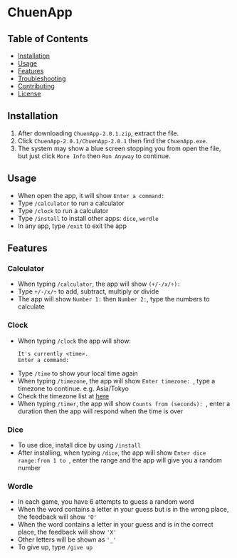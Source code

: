 # ChuenApp
## Table of Contents
- [Installation](#installation)
- [Usage](#usage)
- [Features](#features)
- [Troubleshooting](#troubleshooting)
- [Contributing](#contributing)
- [License](#license)

## Installation
1. After downloading ``ChuenApp-2.0.1.zip``, extract the file.
2. Click ``ChuenApp-2.0.1/ChuenApp-2.0.1`` then find the ``ChuenApp.exe``.
3. The system may show a blue screen stopping you from open the file, but just click ``More Info`` then ``Run Anyway`` to continue.

## Usage
- When open the app, it will show ``Enter a command: ``
- Type ``/calculator`` to run a calculator
- Type ``/clock`` to run a calculator
- Type ``/install`` to install other apps: ``dice``, ``wordle``
- In any app, type ``/exit`` to exit the app

## Features
### Calculator
- When typing ``/calculator``, the app will show ``(+/-/x/÷): ``
- Type ``+/-/x/÷`` to add, subtract, multiply or divide
- The app will show ``Number 1:`` then ``Number 2:``, type the numbers to calculate
### Clock
- When typing ``/clock`` the app will show:
  ```
  It's currently <time>.
  Enter a command:
  ```
- Type ``/time`` to show your local time again
- When typing ``/timezone``, the app will show ``Enter timezone: ``, type a timezone to continue. e.g. Asia/Tokyo
- Check the timezone list at [here](https://gist.github.com/heyalexej/8bf688fd67d7199be4a1682b3eec7568)
- When typing ``/timer``, the app will show ``Counts from (seconds): ``, enter a duration then the app will respond when the time is over
### Dice
- To use dice, install dice by using ``/install``
- After installing, when typing ``/dice``, the app will show ``Enter dice range:from 1 to ``, enter the range and the app will give you a random number
### Wordle
- In each game, you have 6 attempts to guess a random word
- When the word contains a letter in your guess but is in the wrong place, the feedback will show ``'O'``
- When the word contains a letter in your guess and is in the correct place, the feedback will show ``'X'``
- Other letters will be shown as ``'_'``
- To give up, type ``/give up``
